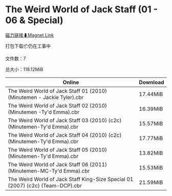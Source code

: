 # The Weird World of Jack Staff (01 - 06 & Special)

[磁力链接⬇Magnet Link](magnet:?xt=urn:btih:32a17c6c1d33547eeaaf50602f19a079eab90c5c&dn=The%20Weird%20World%20of%20Jack%20Staff%20%2801%20-%2006%20%26%20Special%29)

打包下载📦仍在工事中

文件数：7

总大小：118.12MiB

Online | Download
--- | ---
The Weird World of Jack Staff 01 (2010) (Minutemen - Jackie Tyler).cbr | 17.44MiB
The Weird World of Jack Staff 02 (2010) (Minutemen -Ty'd Emma).cbr | 16.39MiB
The Weird World of Jack Staff 03 (2010) (c2c) (Minutemen-Ty'd Emma).cbr | 15.57MiB
The Weird World of Jack Staff 04 (2010) (c2c) (Minutemen-Ty'd Emma).cbr | 17.77MiB
The Weird World of Jack Staff 05 (2010) (Minutemen-Ty'd Emma).cbr | 13.82MiB
The Weird World of Jack Staff 06 (2011) (Minutemen-MC-Ty'd Emma).cbr | 15.53MiB
The Weird World of Jack Staff King-Size Special 01 (2007) (c2c) (Team-DCP).cbr | 21.59MiB